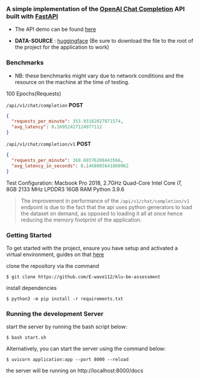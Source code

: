### A simple implementation of the  [OpenAI Chat Completion](https://platform.openai.com/docs/guides/gpt/chat-completions-api) API built with [FastAPI](https://fastapi.tiangolo.com/) 

* The API demo can be found [here](https://www.loom.com/share/5e1ba34ea2ac4f3694e54376f8f4104d?sid=f93b6795-357f-48cc-92b3-9178262de767)

* **DATA-SOURCE** : [huggingface](https://huggingface.co/datasets/anon8231489123/ShareGPT_Vicuna_unfiltered/blob/main/ShareGPT_V3_unfiltered_cleaned_split.json) (Be sure to download the file to the root of the project for the application to work)

### Benchmarks
- NB: these benchmarks might vary due to network conditions and the resource on the machine at the time of testing.

100 Epochs(Requests)

`/api/v1/chat/completion` **POST**

```json
{
  "requests_per_minute": 353.93162027871574,
  "avg_latency": 0.16952427124977112
}
```

`/api/v1/chat/completion/v1` **POST**

```json
{
  "requests_per_minute": 369.69376208443566,
  "avg_latency_in_seconds": 0.1468085641860962
}
```

Test Configuration: Macbook Pro 2018, 2.7GHz Quad-Core Intel Core i7, 8GB 2133 MHz LPDDR3 16GB RAM Python 3.9.6

> The improvement in performance of the `/api/v1/chat/completion/v1` endpoint is due to the fact that the api uses python generators to load the dataset on demand, as opposed to loading it all at once hence reducing the memory footprint of the application.


### Getting Started

To get started with the project, ensure you have setup and activated a virtual environment, guides on that [here](https://realpython.com/python-virtual-environments-a-primer/)

clone the repository via the command



```
$ git clone https://github.com/E-wave112/klu-be-assessment
```

install dependencies

```
$ python3 -m pip install -r requirements.txt
```

### Running the development Server

start the server by running the bash script below:
```
$ bash start.sh
```

Alternatively, you can start the server using the command below:
```
$ uvicorn application:app --port 8000 --reload
```

the server will be running on http://localhost:8000/docs
